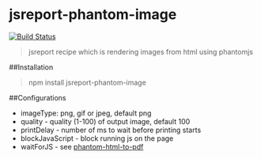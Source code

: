 # jsreport-phantom-image
[![Build Status](https://travis-ci.org/jsreport/jsreport-phantom-image.png?branch=master)](https://travis-ci.org/jsreport/jsreport-phantom-image)

> jsreport recipe which is rendering images from html using phantomjs

##Installation

> npm install jsreport-phantom-image

##Configurations

- imageType:  png, gif or jpeg, default png
- quality - quality (1-100) of output image, default 100
-  printDelay - number of ms to wait before printing starts
- blockJavaScript - block running js on the page
- waitForJS - see [phantom-html-to-pdf](https://github.com/pofider/phantom-html-to-pdf)
